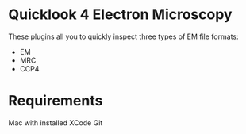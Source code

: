 # Quicklook 4 Electron Microscopy

These plugins all you to quickly inspect three types of EM file formats:

- EM
- MRC
- CCP4

# Requirements
Mac with installed XCode
Git




